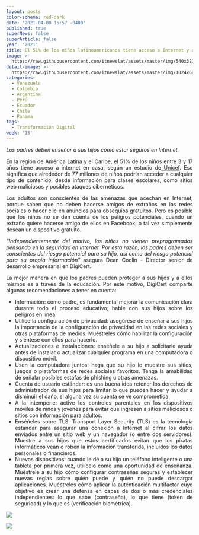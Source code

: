 ```yaml
---
layout: posts
color-schema: red-dark
date: '2021-04-08 15:57 -0400'
published: true
superNews: false
superArticle: false
year: '2021'
title: El 51% de los niños latinoamericanos tiene acceso a Internet y a ciberataques
image: >-
  https://raw.githubusercontent.com/itnewslat/assets/master/img/540x320/niño-tecnologia-p.jpg
detail-image: >-
  https://raw.githubusercontent.com/itnewslat/assets/master/img/1024x680/niño-tecnologia-g.jpg
categories:
  - Venezuela
  - Colombia
  - Argentina
  - Perú
  - Ecuador
  - Chile
  - Panama
tags:
  - Transformación Digital
week: '15'
---
```

<p style="text-align: justify;"><em>Los padres deben enseñar a sus hijos c</em><em>ó</em><em>mo estar seguros en Internet.</em></p>
<p style="text-align: justify;">En la región de América Latina y el Caribe, el 51% de los niños entre 3 y 17 años tiene acceso a internet en casa, según un estudio de<a href="https://data.unicef.org/resources/children-and-young-people-internet-access-at-home-during-covid19/"> Unicef</a>. Eso significa que alrededor de 77 millones de niños podrían acceder a cualquier tipo de contenido, desde información para clases escolares, como sitios web maliciosos y posibles ataques cibernéticos.</p>
<p style="text-align: justify;">Los adultos son conscientes de las amenazas que acechan en Internet, porque saben que no deben hacerse amigos de extraños en las redes sociales o hacer clic en anuncios para obsequios gratuitos. Pero es posible que los niños no se den cuenta de los peligros potenciales, cuando un extraño quiere hacerse amigo de ellos en Facebook, o tal vez simplemente desean un dispositivo gratuito.</p>
<p style="text-align: justify;"><em>“Independientemente del motivo, los niños no vienen preprogramados pensando en la seguridad en Internet. Por esta raz</em><em>ó</em><em>n, los padres deben ser conscientes del riesgo potencial para su hijo, as</em><em>í</em><em> como del riesgo potencial para su propia informaci</em><em>ó</em><em>n”</em> asegura Dean Coclin - Director senior de desarrollo empresarial en DigiCert.</p>
<p style="text-align: justify;">La mejor manera en que los padres pueden proteger a sus hijos y a ellos mismos es a través de la educación. Por este motivo, DigiCert comparte algunas recomendaciones a tener en cuenta:</p>

<ul>
	<li style="text-align: justify;">Información: como padre, es fundamental mejorar la comunicación clara durante todo el proceso educativo; hable con sus hijos sobre los peligros en línea.</li>
	<li style="text-align: justify;">Utilice la configuración de privacidad: asegúrese de enseñar a sus hijos la importancia de la configuración de privacidad en las redes sociales y otras plataformas de medios. Muéstreles cómo habilitar la configuración y siéntese con ellos para hacerlo.</li>
	<li style="text-align: justify;">Actualizaciones e instalaciones: enséñele a su hijo a solicitarle ayuda antes de instalar o actualizar cualquier programa en una computadora o dispositivo móvil.</li>
	<li style="text-align: justify;">Usen la computadora juntos: haga que su hijo le muestre sus sitios, juegos o plataformas de redes sociales favoritos. Tenga la amabilidad de señalar posibles estafas de phishing u otras amenazas.</li>
	<li style="text-align: justify;">Cuenta de usuario estándar: es una buena idea retener los derechos de administrador de sus hijos para limitar lo que pueden hacer y ayudar a disminuir el daño, si alguna vez su cuenta se ve comprometida.</li>
	<li style="text-align: justify;">A la intemperie: active los controles parentales en los dispositivos móviles de niños y jóvenes para evitar que ingresen a sitios maliciosos o sitios con información para adultos.</li>
	<li style="text-align: justify;">Enséñeles sobre TLS: Transport Layer Security (TLS) es la tecnología estándar para asegurar una conexión a Internet al cifrar los datos enviados entre un sitio web y un navegador (o entre dos servidores). Muestre a sus hijos que estos certificados evitan que los piratas informáticos vean o roben la información transferida, incluidos los datos personales o financieros.</li>
	<li style="text-align: justify;">Nuevos dispositivos: cuando le dé a su hijo un teléfono inteligente o una tableta por primera vez, utilícelo como una oportunidad de enseñanza. Muéstrele a su hijo cómo configurar contraseñas seguras y establecer nuevas reglas sobre quién puede y quién no puede descargar aplicaciones. Muéstreles cómo aplicar la autenticación multifactor cuyo objetivo es crear una defensa en capas de dos o más credenciales independientes: lo que sabe (contraseña), lo que tiene (token de seguridad) y lo que es (verificación biométrica).</li>
</ul>

![](https://raw.githubusercontent.com/itnewslat/assets/master/img/540x320/niño-tecnologia-p.jpg)

<img src="https://tracker.metricool.com/c3po.jpg?hash=56f88a41e39ab42c063cc51676587a04"/>
